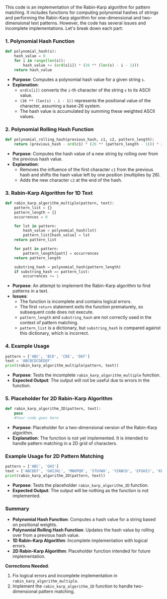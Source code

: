 This code is an implementation of the Rabin-Karp algorithm for pattern matching. It includes functions for computing polynomial hashes of strings and performing the Rabin-Karp algorithm for one-dimensional and two-dimensional text patterns. However, the code has several issues and incomplete implementations. Let's break down each part:

### 1. Polynomial Hash Function

```python
def polynomial_hash(s):
    hash_value = 0
    for i in range(len(s)):
        hash_value += (ord(s[i]) * (26 ** (len(s) - i - 1)))
    return hash_value
```

- **Purpose**: Computes a polynomial hash value for a given string `s`.
- **Explanation**:
  - `ord(s[i])` converts the `i`-th character of the string `s` to its ASCII value.
  - `(26 ** (len(s) - i - 1))` represents the positional value of the character, assuming a base-26 system.
  - The hash value is accumulated by summing these weighted ASCII values.
  
### 2. Polynomial Rolling Hash Function

```python
def polynomial_rolling_hash(previous_hash, c1, c2, pattern_length):
    return (previous_hash - ord(c1) * (26 ** (pattern_length - 1))) * 26 + ord(c2)
```

- **Purpose**: Computes the hash value of a new string by rolling over from the previous hash value.
- **Explanation**:
  - Removes the influence of the first character `c1` from the previous hash and shifts the hash value left by one position (multiplies by 26).
  - Adds the new character `c2` at the end of the hash.

### 3. Rabin-Karp Algorithm for 1D Text

```python
def rabin_karp_algorithm_multiple(pattern, text):
    pattern_list = {}
    pattern_length = {}
    occurrences = 0

    for lst in pattern:
        hash_value = polynomial_hash(lst)
        pattern_list[hash_value] = lst
    return pattern_list

    for patt in pattern:
        pattern_length[patt] = occurrences
    return pattern_length

    substring_hash = polynomial_hash(pattern_length)
    if substring_hash == pattern_list:
        occurrences += 1
```

- **Purpose**: An attempt to implement the Rabin-Karp algorithm to find patterns in a text.
- **Issues**:
  - The function is incomplete and contains logical errors.
  - The first `return` statement exits the function prematurely, so subsequent code does not execute.
  - `pattern_length` and `substring_hash` are not correctly used in the context of pattern matching.
  - `pattern_list` is a dictionary, but `substring_hash` is compared against this dictionary, which is incorrect.

### 4. Example Usage

```python
pattern = ['ABC', 'BCD', 'CDE', 'DEF']
text = 'ABCBCDCDEDEF'
print(rabin_karp_algorithm_multiple(pattern, text))
```

- **Purpose**: Tests the incomplete `rabin_karp_algorithm_multiple` function.
- **Expected Output**: The output will not be useful due to errors in the function.

### 5. Placeholder for 2D Rabin-Karp Algorithm

```python
def rabin_karp_algorithm_2D(pattern, text):
    pass
    #Your code goes here
```

- **Purpose**: Placeholder for a two-dimensional version of the Rabin-Karp algorithm.
- **Explanation**: The function is not yet implemented. It is intended to handle pattern matching in a 2D grid of characters.

### Example Usage for 2D Pattern Matching

```python
pattern = ['ABC', 'GHI']
text = ['ABCDEF', 'GHIJKL', 'MNOPQR', 'STUVWX', 'YZABCD', 'EFGHIJ', 'KLMNOP']
print(rabin_karp_algorithm_2D(pattern, text))
```

- **Purpose**: Tests the placeholder `rabin_karp_algorithm_2D` function.
- **Expected Output**: The output will be nothing as the function is not implemented.

### Summary

- **Polynomial Hash Function**: Computes a hash value for a string based on positional weights.
- **Polynomial Rolling Hash Function**: Updates the hash value by rolling over from a previous hash value.
- **1D Rabin-Karp Algorithm**: Incomplete implementation with logical errors.
- **2D Rabin-Karp Algorithm**: Placeholder function intended for future implementation.

**Corrections Needed**:
1. Fix logical errors and incomplete implementation in `rabin_karp_algorithm_multiple`.
2. Implement the `rabin_karp_algorithm_2D` function to handle two-dimensional pattern matching.